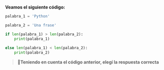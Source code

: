 **Veamos  el siguiente código:**

``` python
palabra_1 = 'Python'

palabra_2 = 'Una frase'

if len(palabra_1) > len(palabra_2):
    print(palabra_1)
    
else len(palabra_1) < len(palabra_2):
    print(palabra_2)

```

> :memo:**Teniendo en cuenta el código anterior, elegí la respuesta correcta**